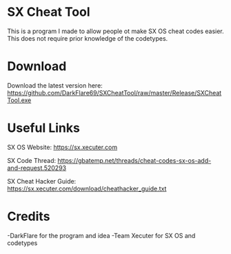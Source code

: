 # SX Cheat Tool
This is a program I made to allow people ot make SX OS cheat codes easier. This does not require prior knowledge of the codetypes.

# Download
Download the latest version here: https://github.com/DarkFlare69/SXCheatTool/raw/master/Release/SXCheatTool.exe

# Useful Links
SX OS Website: https://sx.xecuter.com

SX Code Thread: https://gbatemp.net/threads/cheat-codes-sx-os-add-and-request.520293

SX Cheat Hacker Guide: https://sx.xecuter.com/download/cheathacker_guide.txt


# Credits
-DarkFlare for the program and idea
-Team Xecuter for SX OS and codetypes
